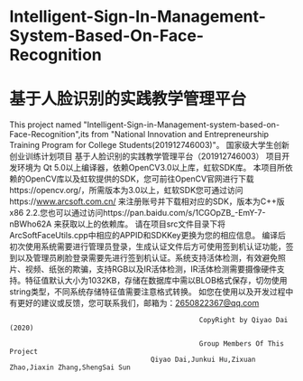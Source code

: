 # Intelligent-Sign-In-Management-System-Based-On-Face-Recognition
#             基于人脸识别的实践教学管理平台
This project named "Intelligent-Sign-in-Management-system-based-on-Face-Recognition",its from "National Innovation and Entrepreneurship Training Program for College Students(201912746003)"。
国家级大学生创新创业训练计划项目  基于人脸识别的实践教学管理平台（201912746003）
项目开发环境为 Qt 5.0以上编译器，依赖OpenCV3.0以上库，虹软SDK库。
本项目所依赖的OpenCV库以及虹软提供的SDK，您可前往OpenCV官网进行下载https://opencv.org/，所需版本为3.0以上，虹软SDK您可通过访问https://www.arcsoft.com.cn/ 来注册账号并下载相对应的SDK，版本为C++版x86 2.2.您也可以通过访问https://pan.baidu.com/s/1CGOpZB_-EmY-7-nBWho62A 来获取以上的依赖库。
请在项目src文件目录下将ArcSoftFaceUtils.cpp中相应的APPID和SDKKey更换为您的相应信息。
编译后初次使用系统需要进行管理员登录，生成认证文件后方可使用签到机认证功能，签到以及管理员刷脸登录需要先进行签到机认证。系统支持活体检测，有效避免照片、视频、纸张的欺骗，支持RGB以及IR活体检测，IR活体检测需要摄像硬件支持。特征值默认大小为1032KB，存储在数据库中需以BLOB格式保存，切勿使用string类型，不同系统存储特征值需要注意格式转换。
如您在使用以及开发过程中有更好的建议或反馈，您可联系我们，邮箱为：2650822367@qq.com 

                                             
                                                   CopyRight by Qiyao Dai (2020)
                                      
                                                   Group Members Of This Project
                                       Qiyao Dai,Junkui Hu,Zixuan Zhao,Jiaxin Zhang,ShengSai Sun
